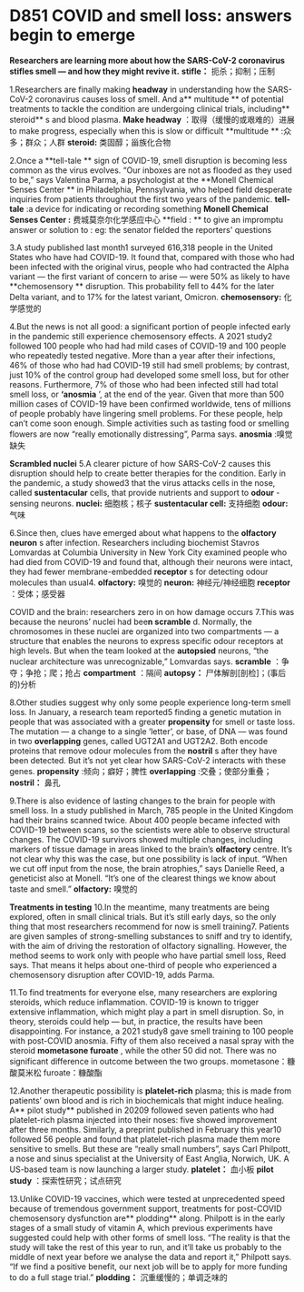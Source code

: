 # D851 COVID and smell loss: answers begin to emerge
**Researchers are learning more about how the SARS-CoV-2 coronavirus stifles smell — and how they might revive it.** 
**stifle：** 扼杀；抑制；压制

1.Researchers are finally making **headway**  in understanding how the SARS-CoV-2 coronavirus causes loss of smell. And a** multitude ** of potential treatments to tackle the condition are undergoing clinical trials, including** steroid** s and blood plasma.
**Make headway** ：取得（缓慢的或艰难的）进展to make progress, especially when this is slow or difficult
**multitude ** :众多；群众；人群
**steroid:** 类固醇；甾族化合物

2.Once a **tell-tale ** sign of COVID-19, smell disruption is becoming less common as the virus evolves. “Our inboxes are not as flooded as they used to be,” says Valentina Parma, a psychologist at the **Monell Chemical Senses Center ** in Philadelphia, Pennsylvania, who helped field desperate inquiries from patients throughout the first two years of the pandemic.
**tell-tale**  :a device for indicating or recording something
**Monell Chemical Senses Center :** 费城莫奈尔化学感应中心
**field : ** to give an impromptu answer or solution to : eg: the senator fielded the reporters' questions

3.A study published last month1 surveyed 616,318 people in the United States who have had COVID-19. It found that, compared with those who had been infected with the original virus, people who had contracted the Alpha variant — the first variant of concern to arise — were 50% as likely to have **chemosensory ** disruption. This probability fell to 44% for the later Delta variant, and to 17% for the latest variant, Omicron.
**chemosensory:** 化学感觉的

4.But the news is not all good: a significant portion of people infected early in the pandemic still experience chemosensory effects. A 2021 study2 followed 100 people who had had mild cases of COVID-19 and 100 people who repeatedly tested negative. More than a year after their infections, 46% of those who had had COVID-19 still had smell problems; by contrast, just 10% of the control group had developed some smell loss, but for other reasons. Furthermore, 7% of those who had been infected still had total smell loss, or **‘anosmia** ’, at the end of the year. Given that more than 500 million cases of COVID-19 have been confirmed worldwide, tens of millions of people probably have lingering smell problems.
For these people, help can’t come soon enough. Simple activities such as tasting food or smelling flowers are now “really emotionally distressing”, Parma says.
**anosmia** :嗅觉缺失

**Scrambled nuclei** 
5.A clearer picture of how SARS-CoV-2 causes this disruption should help to create better therapies for the condition. Early in the pandemic, a study showed3 that the virus attacks cells in the nose, called **sustentacular**  cells, that provide nutrients and support to **odour** -sensing neurons.
**nuclei:** 细胞核；核子
**sustentacular cell:** 支持细胞
**odour:** 气味

6.Since then, clues have emerged about what happens to the **olfactory**  **neuron** s after infection. Researchers including biochemist Stavros Lomvardas at Columbia University in New York City examined people who had died from COVID-19 and found that, although their neurons were intact, they had fewer membrane-embedded **receptor** s for detecting odour molecules than usual4.
**olfactory:** 嗅觉的
**neuron:** 神经元/神经细胞
**receptor** ：受体；感受器


COVID and the brain: researchers zero in on how damage occurs
7.This was because the neurons’ nuclei had bee**n scramble** d. Normally, the chromosomes in these nuclei are organized into two compartments — a structure that enables the neurons to express specific odour receptors at high levels. But when the team looked at the **autopsied**  neurons, “the nuclear architecture was unrecognizable,” Lomvardas says.
**scramble** ：争夺；争抢；爬；抢占
**compartment** ：隔间
**autopsy：** 尸体解剖[剖检]；(事后的)分析

8.Other studies suggest why only some people experience long-term smell loss. In January, a research team reported5 finding a genetic mutation in people that was associated with a greater **propensity**  for smell or taste loss. The mutation — a change to a single ‘letter’, or base, of DNA — was found in two **overlapping**  genes, called UGT2A1 and UGT2A2. Both encode proteins that remove odour molecules from the **nostril** s after they have been detected. But it’s not yet clear how SARS-CoV-2 interacts with these genes.
**propensity** :倾向；癖好；脾性
**overlapping** :交叠；使部分重叠；
**nostril：** 鼻孔

9.There is also evidence of lasting changes to the brain for people with smell loss. In a study published in March, 785 people in the United Kingdom had their brains scanned twice. About 400 people became infected with COVID-19 between scans, so the scientists were able to observe structural changes. The COVID-19 survivors showed multiple changes, including markers of tissue damage in areas linked to the brain’s **olfactory**  centre. It’s not clear why this was the case, but one possibility is lack of input. “When we cut off input from the nose, the brain atrophies,” says Danielle Reed, a geneticist also at Monell. “It’s one of the clearest things we know about taste and smell.”
**olfactory:** 嗅觉的

**Treatments in testing** 
10.In the meantime, many treatments are being explored, often in small clinical trials. But it’s still early days, so the only thing that most researchers recommend for now is smell training7. Patients are given samples of strong-smelling substances to sniff and try to identify, with the aim of driving the restoration of olfactory signalling. However, the method seems to work only with people who have partial smell loss, Reed says. That means it helps about one-third of people who experienced a chemosensory disruption after COVID-19, adds Parma.

11.To find treatments for everyone else, many researchers are exploring steroids, which reduce inflammation. COVID-19 is known to trigger extensive inflammation, which might play a part in smell disruption. So, in theory, steroids could help — but, in practice, the results have been disappointing. For instance, a 2021 study8 gave smell training to 100 people with post-COVID anosmia. Fifty of them also received a nasal spray with the steroid **mometasone furoate** , while the other 50 did not. There was no significant difference in outcome between the two groups.
mometasone：糠酸莫米松
furoate：糠酸酯

12.Another therapeutic possibility is **platelet-rich**  plasma; this is made from patients’ own blood and is rich in biochemicals that might induce healing. A** pilot study**  published in 20209 followed seven patients who had platelet-rich plasma injected into their noses: five showed improvement after three months. Similarly, a preprint published in February this year10 followed 56 people and found that platelet-rich plasma made them more sensitive to smells. But these are “really small numbers”, says Carl Philpott, a nose and sinus specialist at the University of East Anglia, Norwich, UK. A US-based team is now launching a larger study.
**platelet：** 血小板
**pilot study** ：探索性研究；试点研究

13.Unlike COVID-19 vaccines, which were tested at unprecedented speed because of tremendous government support, treatments for post-COVID chemosensory dysfunction are** plodding**  along. Philpott is in the early stages of a small study of vitamin A, which previous experiments have suggested could help with other forms of smell loss. “The reality is that the study will take the rest of this year to run, and it’ll take us probably to the middle of next year before we analyse the data and report it,” Philpott says. “If we find a positive benefit, our next job will be to apply for more funding to do a full stage trial.”
**plodding：** 沉重缓慢的；单调乏味的
